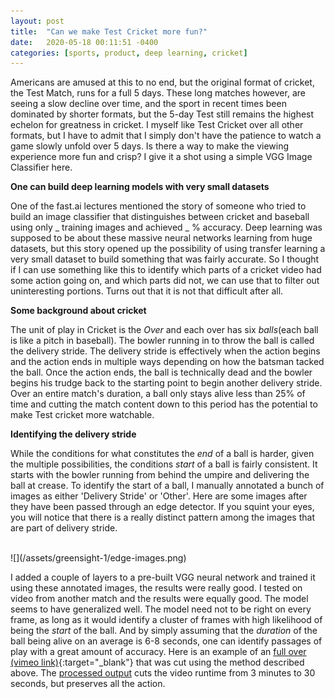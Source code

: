 ```yaml
---
layout: post
title:  "Can we make Test Cricket more fun?"
date:   2020-05-18 00:11:51 -0400
categories: [sports, product, deep learning, cricket]
---
```


Americans are amused at this to no end, but the original format of cricket, the Test Match, runs for a full 5 days. These long matches however, are seeing a slow decline over time, and the sport in recent times been dominated by shorter formats, but the 5-day Test still remains the highest echelon for greatness in cricket. I myself like Test Cricket over all other formats, but I have to admit that I simply don't have the patience to watch a game slowly unfold over 5 days. Is there a way to make the viewing experience more fun and crisp? I give it a shot using a simple VGG Image Classifier here.
<!--more-->

**One can build deep learning models with very small datasets**

One of the fast.ai lectures mentioned the story of someone who tried to build an image classifier that distinguishes between cricket and baseball using only _ training images and achieved _ % accuracy. Deep learning was supposed to be about these massive neural networks learning from huge datasets, but this story opened up the possibility of using transfer learning a very small dataset to build something that was fairly accurate.
So I thought if I can use something like this to identify which parts of a cricket video had some action going on, and which parts did not, we can use that to filter out uninteresting portions. Turns out that it is not that difficult after all.

**Some background about cricket**

The unit of play in Cricket is the _Over_ and each over has six _balls_(each ball is like a pitch in baseball). The bowler running in to throw the ball is called the delivery stride. The delivery stride is effectively when the action begins and the action ends in multiple ways depending on how the batsman tacked the ball. Once the action ends, the ball is technically dead and the bowler begins his trudge back to the starting point to begin another delivery stride. Over an entire match's duration, a ball only stays alive less than 25% of time and cutting the match content down to this period has the potential to make Test cricket more watchable.

**Identifying the delivery stride**

While the conditions for what constitutes the _end_ of a ball is harder, given the multiple possibilities, the conditions _start_ of a ball is fairly consistent. It starts with the bowler running from behind the umpire and delivering the ball at crease. To identify the start of a ball, I manually annotated a bunch of images as either 'Delivery Stride' or 'Other'. Here are some images after they have been passed through an edge detector. If you squint your eyes, you will notice that there is a really distinct pattern among the images that are part of delivery stride.

<br/>
![](/assets/greensight-1/edge-images.png)
<br/>

I added a couple of layers to a pre-built VGG neural network and trained it using these annotated images, the results were really good. I tested on video from another match and the results were equally good. The model seems to have generalized well. The model need not to be right on every frame, as long as it would identify a cluster of frames with high likelihood of being the _start_ of the ball. And by simply assuming that the _duration_ of the ball being alive on an average is 6-8 seconds, one can identify passages of play with a great amount of accuracy. Here is an example of an [full over (vimeo link)](https://vimeo.com/419878487){:target="_blank"} that was cut using the method described above. The [processed output](https://vimeo.com/419878633) cuts the video runtime from 3 minutes to 30 seconds, but preserves all the action.

